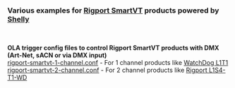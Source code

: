 ### Various examples for [Rigport SmartVT](https://rigport.com/) products powered by [Shelly](https://shelly.com/)  
<br>
  
**OLA trigger config files to control Rigport SmartVT products with DMX (Art-Net, sACN or via DMX input)**  
[rigport-smartvt-1-channel.conf](rigport-smartvt-1-channel.conf) - For 1 channel products like [WatchDog L1T1]( https://rigport.com/rigport/rigportl1/104/watchdogl1t1)  
[rigport-smartvt-2-channel.conf](rigport-smartvt-2-channel.conf) - For 2 channel products like [Rigport L1S4-T1-WD](https://rigport.com/rigport/rigportl1/119/rigportl1s4-t1-wd)  

